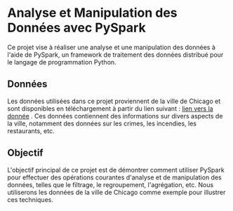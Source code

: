 # Analyse et Manipulation des Données avec PySpark

Ce projet vise à réaliser une analyse et une manipulation des données à l'aide de PySpark, un framework de traitement des données distribué pour le langage de programmation Python.

## Données 
Les données utilisées dans ce projet proviennent de la ville de Chicago et sont disponibles en téléchargement à partir du lien suivant : [lien vers la donnée](https://www.youtube.com/redirect?event=video_description&redir_token=QUFFLUhqbnZJbHBCQ3JHRFRvck05RkFJZHBHU2tieHlWZ3xBQ3Jtc0ttR2dZX3E4NkI4MjdxWnFuLThlV2RKUjd4c0xtcWtEQzBaWEZnNE1KVDB4ZW5kclE0TVBfd3VBVm9SbU5nVmFrN1VEOVpVLUFKSGpPMy01QWlBMk96bzZlMXJyUU5rLTl6cERnUm5xTnNjWXp1al96TQ&q=https%3A%2F%2Fdata.cityofchicago.org%2Fapi%2Fviews%2Fijzp-q8t2%2Frows.csv%3FaccessType%3DDOWNLOAD&v=QCuQzktfQV4) . Ces données contiennent des informations sur divers aspects de la ville, notamment des données sur les crimes, les incendies, les restaurants, etc.

## Objectif
L'objectif principal de ce projet est de démontrer comment utiliser PySpark pour effectuer des opérations courantes d'analyse et de manipulation des données, telles que le filtrage, le regroupement, l'agrégation, etc. Nous utiliserons les données de la ville de Chicago comme exemple pour illustrer ces techniques.
